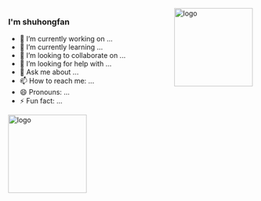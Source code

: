 <img src="https://github-readme-stats.vercel.app/api?username=shuhongfan&show_icons=true" alt="logo" height="160" align="right" style="margin: 5px; margin-bottom: 20px;" />

### I'm shuhongfan
- 🔭 I’m currently working on ...
- 🌱 I’m currently learning ...
- 👯 I’m looking to collaborate on ...
- 🤔 I’m looking for help with ...
- 💬 Ask me about ...
- 📫 How to reach me: ...
- 😄 Pronouns: ...
- ⚡ Fun fact: ...

<img src="https://github-profile-trophy.vercel.app/?username=shuhongfan&theme=flat&column=7" alt="logo" height="160" align="center" style="margin: auto; margin-bottom: 20px;" />


<!---
shuhongfan/shuhongfan is a ✨ special ✨ repository because its `README.md` (this file) appears on your GitHub profile.
You can click the Preview link to take a look at your changes.
--->
